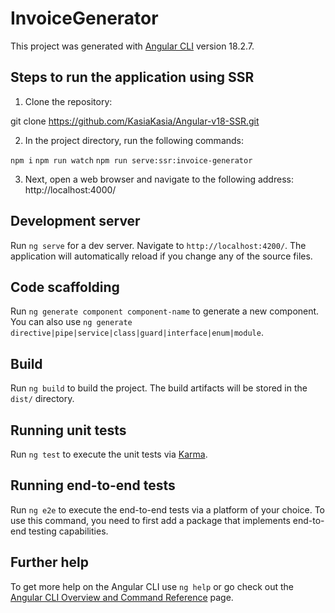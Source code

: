 # InvoiceGenerator

This project was generated with [Angular CLI](https://github.com/angular/angular-cli) version 18.2.7.

## Steps to run the application using SSR

1. Clone the repository:

git clone https://github.com/KasiaKasia/Angular-v18-SSR.git

2. In the project directory, run the following commands:

`npm i`
`npm run watch`
`npm run serve:ssr:invoice-generator`

3. Next, open a web browser and navigate to the following address: http://localhost:4000/



## Development server

Run `ng serve` for a dev server. Navigate to `http://localhost:4200/`. The application will automatically reload if you change any of the source files.

## Code scaffolding

Run `ng generate component component-name` to generate a new component. You can also use `ng generate directive|pipe|service|class|guard|interface|enum|module`.

## Build

Run `ng build` to build the project. The build artifacts will be stored in the `dist/` directory.

## Running unit tests

Run `ng test` to execute the unit tests via [Karma](https://karma-runner.github.io).

## Running end-to-end tests

Run `ng e2e` to execute the end-to-end tests via a platform of your choice. To use this command, you need to first add a package that implements end-to-end testing capabilities.

## Further help

To get more help on the Angular CLI use `ng help` or go check out the [Angular CLI Overview and Command Reference](https://angular.io/cli) page.
